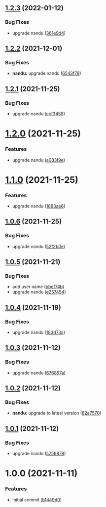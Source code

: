 ## [1.2.3](https://github.com/taskforcesh/nandu-cli/compare/v1.2.2...v1.2.3) (2022-01-12)


### Bug Fixes

* upgrade nandu ([361e9d4](https://github.com/taskforcesh/nandu-cli/commit/361e9d49a4b0fc9e511fef682aaa8056aeeb76cb))

## [1.2.2](https://github.com/taskforcesh/nandu-cli/compare/v1.2.1...v1.2.2) (2021-12-01)


### Bug Fixes

* **nandu:** upgrade nandu ([6543f78](https://github.com/taskforcesh/nandu-cli/commit/6543f78ec5819d53f093ad6d463f5fec266a4950))

## [1.2.1](https://github.com/taskforcesh/nandu-cli/compare/v1.2.0...v1.2.1) (2021-11-25)


### Bug Fixes

* upgrade nandu ([ccf3459](https://github.com/taskforcesh/nandu-cli/commit/ccf3459b582c6dd56371025865e5675e44277813))

# [1.2.0](https://github.com/taskforcesh/nandu-cli/compare/v1.1.0...v1.2.0) (2021-11-25)


### Features

* upgrade nandu ([a083f9e](https://github.com/taskforcesh/nandu-cli/commit/a083f9ebcd9ff77c17f56a08c38a2452f46b09f7))

# [1.1.0](https://github.com/taskforcesh/nandu-cli/compare/v1.0.6...v1.1.0) (2021-11-25)


### Features

* upgrade nandu ([1883ae8](https://github.com/taskforcesh/nandu-cli/commit/1883ae8fb36c1cfbd8646831525422097f2a8fad))

## [1.0.6](https://github.com/taskforcesh/nandu-cli/compare/v1.0.5...v1.0.6) (2021-11-25)


### Bug Fixes

* upgrade nandu ([52f2b0e](https://github.com/taskforcesh/nandu-cli/commit/52f2b0e408371f98a92fc238ffba74982ebb1db3))

## [1.0.5](https://github.com/taskforcesh/nandu-cli/compare/v1.0.4...v1.0.5) (2021-11-21)


### Bug Fixes

* add user name ([bbef74b](https://github.com/taskforcesh/nandu-cli/commit/bbef74bd67149f7b50272bf1e83e85f217bc021b))
* upgrade nandu ([e257454](https://github.com/taskforcesh/nandu-cli/commit/e257454a63663c24329dcd200f6de2acb624d75d))

## [1.0.4](https://github.com/taskforcesh/nandu-cli/compare/v1.0.3...v1.0.4) (2021-11-19)


### Bug Fixes

* upgrade nandu ([183d73a](https://github.com/taskforcesh/nandu-cli/commit/183d73a66abbd3fdac75355dabcd9b6fabff5be0))

## [1.0.3](https://github.com/taskforcesh/nandu-cli/compare/v1.0.2...v1.0.3) (2021-11-12)


### Bug Fixes

* upgrade nandu ([676857a](https://github.com/taskforcesh/nandu-cli/commit/676857afdb17cd95c49d243c4e576379a8153c07))

## [1.0.2](https://github.com/taskforcesh/nandu-cli/compare/v1.0.1...v1.0.2) (2021-11-12)


### Bug Fixes

* **nandu:** upgrade to latest version ([82a7570](https://github.com/taskforcesh/nandu-cli/commit/82a7570ef4a38e25ceb6050bee9e4901e8cec1a0))

## [1.0.1](https://github.com/taskforcesh/nandu-cli/compare/v1.0.0...v1.0.1) (2021-11-12)


### Bug Fixes

* upgrade nandu ([5759878](https://github.com/taskforcesh/nandu-cli/commit/57598780e2a6a19dc6e01673cc73a2293364711b))

# 1.0.0 (2021-11-11)


### Features

* initial commit ([b1449d0](https://github.com/taskforcesh/nandu-cli/commit/b1449d0074ea207c03e701e2ddb0e5c083a6dc16))
